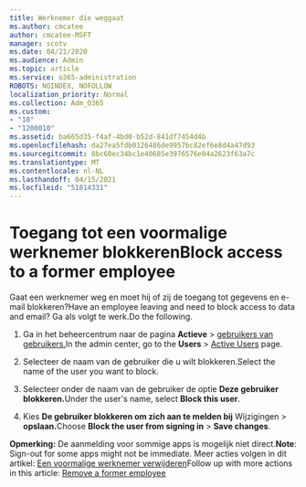 ```yaml
---
title: Werknemer die weggaat
ms.author: cmcatee
author: cmcatee-MSFT
manager: scotv
ms.date: 04/21/2020
ms.audience: Admin
ms.topic: article
ms.service: o365-administration
ROBOTS: NOINDEX, NOFOLLOW
localization_priority: Normal
ms.collection: Adm_O365
ms.custom:
- "18"
- "1200010"
ms.assetid: ba665d35-f4af-4bd0-b52d-841df7454d4b
ms.openlocfilehash: da27ea5fdb0126486de9957bc82ef6e8d4a47d93
ms.sourcegitcommit: 8bc60ec34bc1e40685e3976576e04a2623f63a7c
ms.translationtype: MT
ms.contentlocale: nl-NL
ms.lasthandoff: 04/15/2021
ms.locfileid: "51814331"
---
```

# <a name="block-access-to-a-former-employee"></a><span data-ttu-id="5d39f-102">Toegang tot een voormalige werknemer blokkeren</span><span class="sxs-lookup"><span data-stu-id="5d39f-102">Block access to a former employee</span></span>

<span data-ttu-id="5d39f-103">Gaat een werknemer weg en moet hij of zij de toegang tot gegevens en e-mail blokkeren?</span><span class="sxs-lookup"><span data-stu-id="5d39f-103">Have an employee leaving and need to block access to data and email?</span></span> <span data-ttu-id="5d39f-104">Ga als volgt te werk.</span><span class="sxs-lookup"><span data-stu-id="5d39f-104">Do the following.</span></span>
  
1. <span data-ttu-id="5d39f-105">Ga in het beheercentrum naar de pagina **Actieve** \> [gebruikers van gebruikers.](https://go.microsoft.com/fwlink/p/?linkid=834822)</span><span class="sxs-lookup"><span data-stu-id="5d39f-105">In the admin center, go to the **Users** \> [Active Users](https://go.microsoft.com/fwlink/p/?linkid=834822) page.</span></span>

2. <span data-ttu-id="5d39f-106">Selecteer de naam van de gebruiker die u wilt blokkeren.</span><span class="sxs-lookup"><span data-stu-id="5d39f-106">Select the name of the user you want to block.</span></span>

3. <span data-ttu-id="5d39f-107">Selecteer onder de naam van de gebruiker de optie **Deze gebruiker blokkeren.**</span><span class="sxs-lookup"><span data-stu-id="5d39f-107">Under the user's name, select **Block this user**.</span></span>

4. <span data-ttu-id="5d39f-108">Kies **De gebruiker blokkeren om zich aan te melden bij** Wijzigingen \> **opslaan.**</span><span class="sxs-lookup"><span data-stu-id="5d39f-108">Choose **Block the user from signing in** \> **Save changes**.</span></span>

<span data-ttu-id="5d39f-109">**Opmerking:** De aanmelding voor sommige apps is mogelijk niet direct.</span><span class="sxs-lookup"><span data-stu-id="5d39f-109">**Note**: Sign-out for some apps might not be immediate.</span></span> <span data-ttu-id="5d39f-110">Meer acties volgen in dit artikel: [Een voormalige werknemer verwijderen](https://docs.microsoft.com/microsoft-365/admin/add-users/remove-former-employee)</span><span class="sxs-lookup"><span data-stu-id="5d39f-110">Follow up with more actions in this article: [Remove a former employee](https://docs.microsoft.com/microsoft-365/admin/add-users/remove-former-employee)</span></span>
